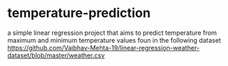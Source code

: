 # temperature-prediction
a simple linear regression project that aims to predict temperature from maximum and minimum temperature values foun in the following dataset
https://github.com/Vaibhav-Mehta-19/linear-regression-weather-dataset/blob/master/weather.csv

